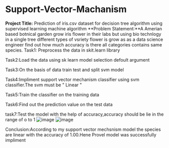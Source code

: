 # Support-Vector-Machanism
**Project Title:** Prediction of iris.csv dataset for decision tree algorithm using supervised learning machine algorithm
**Problem Statement:**A Amerian based botnical garden grow iris flower in their labs but using bio technlogy in a single tree different types of vsriety flower is grow as as a data science engineer find out how much accuracy is there all categories contains same species.
Task1: Preprocess the data in skit.learn library

Task2:Load the data using sk learn model selection defoult argument

Task3:On the basis of data train test and split svm model

Task4:Impliment support vector mechanism classifier using svm classifier.The svm must be " Linear "

Task5:Train the classifier on the training data

Task6:Find out the prediction value on the test data

task7:Test the model with the help of accuracy,accuracy should be lie in the range of o to 1
![image](https://github.com/phani12-gp/Support-Vector-Machine/assets/123863815/1a225043-49af-4866-a62e-57d23bf3f960)
![image](https://github.com/phani12-gp/Support-Vector-Machine/assets/123863815/d6de2777-b16a-44b0-941f-d8c41c08b7a6)

Conclusion:According to my support vector mechsnism model the species are linear with the accuracy of 1.00.Hene Provel model was successfully impliment
